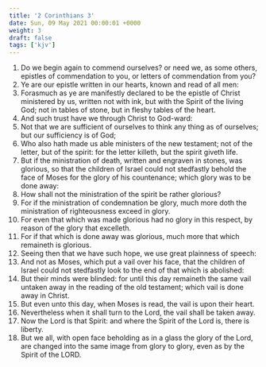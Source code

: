 ```yaml
---
title: '2 Corinthians 3'
date: Sun, 09 May 2021 00:00:01 +0000
weight: 3
draft: false
tags: ['kjv'] 
---
```


1. Do we begin again to commend ourselves? or need we, as some others, epistles of commendation to you, or letters of commendation from you?
2. Ye are our epistle written in our hearts, known and read of all men:
3. Forasmuch as ye are manifestly declared to be the epistle of Christ ministered by us, written not with ink, but with the Spirit of the living God; not in tables of stone, but in fleshy tables of the heart.
4. And such trust have we through Christ to God-ward:
5. Not that we are sufficient of ourselves to think any thing as of ourselves; but our sufficiency is of God;
6. Who also hath made us able ministers of the new testament; not of the letter, but of the spirit: for the letter killeth, but the spirit giveth life.
7. But if the ministration of death, written and engraven in stones, was glorious, so that the children of Israel could not stedfastly behold the face of Moses for the glory of his countenance; which glory was to be done away:
8. How shall not the ministration of the spirit be rather glorious?
9. For if the ministration of condemnation be glory, much more doth the ministration of righteousness exceed in glory.
10. For even that which was made glorious had no glory in this respect, by reason of the glory that excelleth.
11. For if that which is done away was glorious, much more that which remaineth is glorious.
12. Seeing then that we have such hope, we use great plainness of speech:
13. And not as Moses, which put a vail over his face, that the children of Israel could not stedfastly look to the end of that which is abolished:
14. But their minds were blinded: for until this day remaineth the same vail untaken away in the reading of the old testament; which vail is done away in Christ.
15. But even unto this day, when Moses is read, the vail is upon their heart.
16. Nevertheless when it shall turn to the Lord, the vail shall be taken away.
17. Now the Lord is that Spirit: and where the Spirit of the Lord is, there is liberty.
18. But we all, with open face beholding as in a glass the glory of the Lord, are changed into the same image from glory to glory, even as by the Spirit of the LORD.
